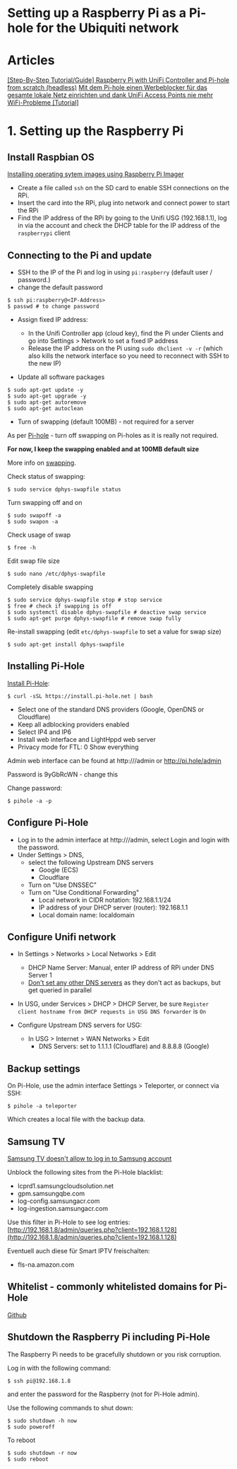 # Setting up a Raspberry Pi as a Pi-hole for the Ubiquiti network

# Articles

[[Step-By-Step Tutorial/Guide] Raspberry Pi with UniFi Controller and Pi-hole from scratch (headless)](https://community.ui.com/questions/Step-By-Step-Tutorial-Guide-Raspberry-Pi-with-UniFi-Controller-and-Pi-hole-from-scratch-headless/e8a24143-bfb8-4a61-973d-0b55320101dc)
[Mit dem Pi-hole einen Werbeblocker für das gesamte lokale Netz einrichten und dank UniFi Access Points nie mehr WiFi-Probleme [Tutorial]](https://medium.com/@natterstefan/mit-dem-pi-hole-einen-werbeblocker-f%C3%BCr-das-gesamte-lokale-netz-einrichten-und-mit-unifi-access-5f087a13ff5a)

# 1. Setting up the Raspberry Pi

## Install Raspbian OS

[Installing operating sytem images using Raspberry Pi Imager](https://www.raspberrypi.org/documentation/installation/installing-images/README.md)

- Create a file called `ssh` on the SD card to enable SSH connections on the RPi.
- Insert the card into the RPi, plug into network and connect power to start the RPi
- Find the IP address of the RPi by going to the Unifi USG (192.168.1.1), log in via the account and check the DHCP table for the IP address of the `raspberrypi` client

## Connecting to the Pi and update

- SSH to the IP of the Pi and log in using `pi:raspberry` (default user / password.)
- change the default password

```console
$ ssh pi:raspberry@<IP-Address>
$ passwd # to change password
```

- Assign fixed IP address:
    - In the Unifi Controller app (cloud key), find the Pi under Clients and go into Settings > Network to set a fixed IP address
    - Release the IP address on the Pi using `sudo dhclient -v -r` (which also kills the network interface so you need to reconnect with SSH to the new IP)

- Update all software packages

```console
$ sudo apt-get update -y
$ sudo apt-get upgrade -y
$ sudo apt-get autoremove
$ sudo apt-get autoclean
```

- Turn of swapping (default 100MB) - not required for a server

As per [Pi-hole](https://discourse.pi-hole.net/t/pi-hole-sd-card-schonung/12727/24) - turn off swapping on Pi-holes as it is really not required.

**For now, I keep the swapping enabled and at 100MB default size**

More info on [swapping](https://www.elektronik-kompendium.de/sites/raspberry-pi/2002131.htm).

Check status of swapping:

```console
$ sudo service dphys-swapfile status
```

Turn swapping off and on

```console
$ sudo swapoff -a
$ sudo swapon -a
```

Check usage of swap

```console
$ free -h
```

Edit swap file size

```console
$ sudo nano /etc/dphys-swapfile
```

Completely disable swapping

```console
$ sudo service dphys-swapfile stop # stop service
$ free # check if swapping is off
$ sudo systemctl disable dphys-swapfile # deactive swap service
$ sudo apt-get purge dphys-swapfile # remove swap fully
```

Re-install swapping (edit `etc/dphys-swapfile` to set a value for swap size)

```console
$ sudo apt-get install dphys-swapfile
```

## Installing Pi-Hole

[Install Pi-Hole](https://github.com/pi-hole/pi-hole/#one-step-automated-install):

```console
$ curl -sSL https://install.pi-hole.net | bash
```

- Select one of the standard DNS providers (Google, OpenDNS or Cloudflare)
- Keep all adblocking providers enabled
- Select IP4 and IP6
- Install web interface and LightHppd web server
- Privacy mode for FTL: 0 Show everything

Admin web interface can be found at http://<IP of RPi>/admin or http://pi.hole/admin

Password is 9yGbRcWN - change this

Change password:

```console
$ pihole -a -p
```

## Configure Pi-Hole

- Log in to the admin interface at http://<IP of RPi>/admin, select Login and login with the password.
- Under Settings > DNS, 
    - select the following Upstream DNS servers
        - Google (ECS)
        - Cloudflare
    - Turn on "Use DNSSEC"
    - Turn on "Use Conditional Forwarding"
        - Local network in CIDR notation: 192.168.1.1/24
        - IP address of your DHCP server (router): 192.168.1.1
        - Local domain name: localdomain

## Configure Unifi network

- In Settings > Networks > Local Networks > Edit
    - DHCP Name Server: Manual, enter IP address of RPi under DNS Server 1
    - [Don't set any other DNS servers](https://www.reddit.com/r/pihole/comments/864oli/secondary_dns_setting/) as they don't act as backups, but get queried in parallel

- In USG, under Services > DHCP > DHCP Server, be sure `Register client hostname from DHCP requests in USG DNS forwarder` is `On`

- Configure Upstream DNS servers for USG:
    - In USG > Internet > WAN Networks > Edit
        - DNS Servers: set to 1.1.1.1 (Cloudflare) and 8.8.8.8 (Google)


## Backup settings

On Pi-Hole, use the admin interface Settings > Teleporter, or connect via SSH:

```console
$ pihole -a teleporter
```

Which creates a local file with the backup data.

## Samsung TV

[Samsung TV doesn't allow to log in to Samsung account](https://us.community.samsung.com/t5/4k-8k-and-Other-TVs/Unable-to-connect-to-the-samsung-server-Check-your-network/td-p/460803/page/4)

Unblock the following sites from the Pi-Hole blacklist:
- lcprd1.samsungcloudsolution.net
- gpm.samsungqbe.com
- log-config.samsungacr.com
- log-ingestion.samsungacr.com

Use this filter in Pi-Hole to see log entries: [http://192.168.1.8/admin/queries.php?client=192.168.1.128](http://192.168.1.8/admin/queries.php?client=192.168.1.128)

Eventuell auch diese für Smart IPTV freischalten:
- fls-na.amazon.com

## Whitelist - commonly whitelisted domains for Pi-Hole

[Github](https://github.com/anudeepND/whitelist)


## Shutdown the Raspberry Pi including Pi-Hole

The Raspberry Pi needs to be gracefully shutdown or you risk corruption.

Log in with the following command:

```console
$ ssh pi@192.168.1.8
```

and enter the password for the Raspberry (not for Pi-Hole admin).

Use the following commands to shut down:

```console
$ sudo shutdown -h now
$ sudo poweroff
```

To reboot

```console
$ sudo shutdown -r now
$ sudo reboot
